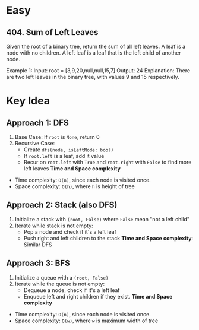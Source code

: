 # Easy
## 404. Sum of Left Leaves
Given the root of a binary tree, return the sum of all left leaves.
A leaf is a node with no children. A left leaf is a leaf that is the left child of another node.

Example 1:
Input: root = [3,9,20,null,null,15,7]
Output: 24
Explanation: There are two left leaves in the binary tree, with values 9 and 15 respectively.

# Key Idea
## Approach 1: DFS
1. Base Case: If `root` is `None`, return 0
2. Recursive Case:
    - Create `dfs(node, isLeftNode: bool)`
    - If `root.left` is a leaf, add it value
    - Recur on `root.left` with `True` and `root.right` with `False` to find more left leaves
**Time and Space complexity**
- Time complexity: `O(n)`, since each node is visited once.
- Space complexity: `O(h)`, where `h` is height of tree

## Approach 2: Stack (also DFS)
1. Initialize a stack with `(root, False)` where `False` mean "not a left child"
2. Iterate while stack is not empty:
    - Pop a node and check if it's a left leaf
    - Push right and left children to the stack
**Time and Space complexity**: Similar DFS

## Approach 3: BFS
1. Initialize  a queue with a `(root, False)`
2. Iterate while the queue is not empty:
    - Dequeue a node, check if it's a left leaf
    - Enqueue left and right children if they exist.
**Time and Space complexity**
- Time complexity: `O(n)`, since each node is visited once.
- Space complexity: `O(w)`, where `w` is maximum width of tree